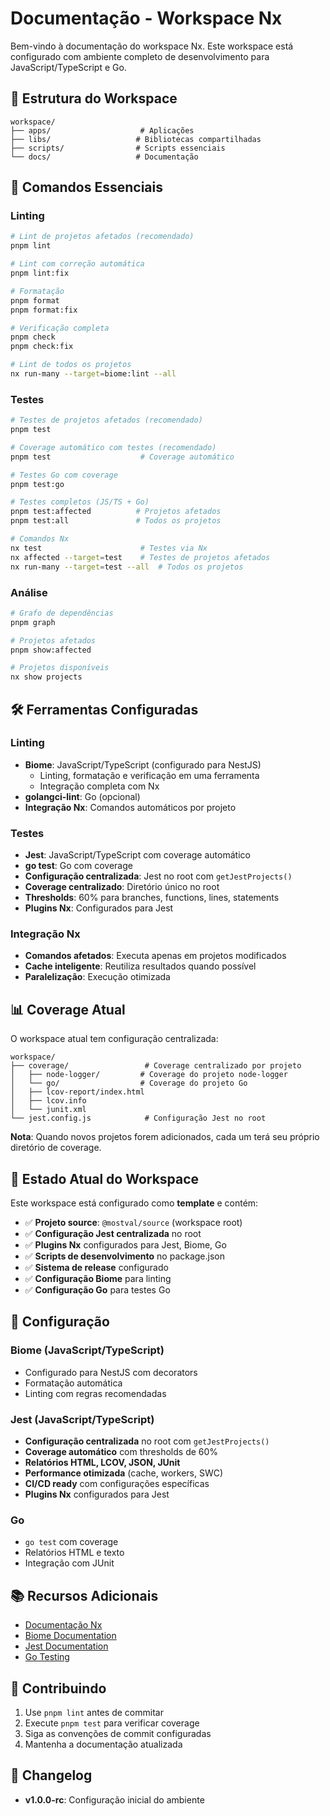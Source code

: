 # Documentação - Workspace Nx

Bem-vindo à documentação do workspace Nx. Este workspace está configurado com ambiente completo de desenvolvimento para JavaScript/TypeScript e Go.

## 📁 Estrutura do Workspace

```
workspace/
├── apps/                    # Aplicações
├── libs/                   # Bibliotecas compartilhadas
├── scripts/                # Scripts essenciais
└── docs/                   # Documentação
```

## 🚀 Comandos Essenciais

### Linting
```bash
# Lint de projetos afetados (recomendado)
pnpm lint

# Lint com correção automática
pnpm lint:fix

# Formatação
pnpm format
pnpm format:fix

# Verificação completa
pnpm check
pnpm check:fix

# Lint de todos os projetos
nx run-many --target=biome:lint --all
```

### Testes
```bash
# Testes de projetos afetados (recomendado)
pnpm test

# Coverage automático com testes (recomendado)
pnpm test                    # Coverage automático

# Testes Go com coverage
pnpm test:go

# Testes completos (JS/TS + Go)
pnpm test:affected          # Projetos afetados
pnpm test:all               # Todos os projetos

# Comandos Nx
nx test                      # Testes via Nx
nx affected --target=test    # Testes de projetos afetados
nx run-many --target=test --all  # Todos os projetos
```

### Análise
```bash
# Grafo de dependências
pnpm graph

# Projetos afetados
pnpm show:affected

# Projetos disponíveis
nx show projects
```

## 🛠️ Ferramentas Configuradas

### Linting
- **Biome**: JavaScript/TypeScript (configurado para NestJS)
  - Linting, formatação e verificação em uma ferramenta
  - Integração completa com Nx
- **golangci-lint**: Go (opcional)
- **Integração Nx**: Comandos automáticos por projeto

### Testes
- **Jest**: JavaScript/TypeScript com coverage automático
- **go test**: Go com coverage
- **Configuração centralizada**: Jest no root com `getJestProjects()`
- **Coverage centralizado**: Diretório único no root
- **Thresholds**: 60% para branches, functions, lines, statements
- **Plugins Nx**: Configurados para Jest

### Integração Nx
- **Comandos afetados**: Executa apenas em projetos modificados
- **Cache inteligente**: Reutiliza resultados quando possível
- **Paralelização**: Execução otimizada

## 📊 Coverage Atual

O workspace atual tem configuração centralizada:

```
workspace/
├── coverage/                 # Coverage centralizado por projeto
│   ├── node-logger/         # Coverage do projeto node-logger
│   └── go/                  # Coverage do projeto Go
│   ├── lcov-report/index.html
│   ├── lcov.info
│   └── junit.xml
└── jest.config.js            # Configuração Jest no root
```

**Nota**: Quando novos projetos forem adicionados, cada um terá seu próprio diretório de coverage.

## 🎯 Estado Atual do Workspace

Este workspace está configurado como **template** e contém:

- ✅ **Projeto source**: `@mostval/source` (workspace root)
- ✅ **Configuração Jest centralizada** no root
- ✅ **Plugins Nx** configurados para Jest, Biome, Go
- ✅ **Scripts de desenvolvimento** no package.json
- ✅ **Sistema de release** configurado
- ✅ **Configuração Biome** para linting
- ✅ **Configuração Go** para testes Go

## 🔧 Configuração

### Biome (JavaScript/TypeScript)
- Configurado para NestJS com decorators
- Formatação automática
- Linting com regras recomendadas

### Jest (JavaScript/TypeScript)
- **Configuração centralizada** no root com `getJestProjects()`
- **Coverage automático** com thresholds de 60%
- **Relatórios HTML, LCOV, JSON, JUnit**
- **Performance otimizada** (cache, workers, SWC)
- **CI/CD ready** com configurações específicas
- **Plugins Nx** configurados para Jest

### Go
- `go test` com coverage
- Relatórios HTML e texto
- Integração com JUnit

## 📚 Recursos Adicionais

- [Documentação Nx](https://nx.dev)
- [Biome Documentation](https://biomejs.dev)
- [Jest Documentation](https://jestjs.io)
- [Go Testing](https://golang.org/pkg/testing/)

## 🤝 Contribuindo

1. Use `pnpm lint` antes de commitar
2. Execute `pnpm test` para verificar coverage
3. Siga as convenções de commit configuradas
4. Mantenha a documentação atualizada

## 📝 Changelog

- **v1.0.0-rc**: Configuração inicial do ambiente